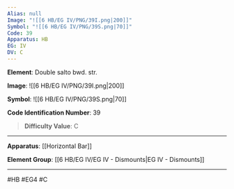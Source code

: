 ```yaml
---
Alias: null
Image: "![[6 HB/EG IV/PNG/39I.png|200]]"
Symbol: "![[6 HB/EG IV/PNG/39S.png|70]]"
Code: 39
Apparatus: HB
EG: IV
DV: C
---
```

**Element**: Double salto bwd. str.

**Image**:
![[6 HB/EG IV/PNG/39I.png|200]]

**Symbol**:
![[6 HB/EG IV/PNG/39S.png|70]]

**Code Identification Number**: 39

>**Difficulty Value**: C

___
**Apparatus**: [[Horizontal Bar]]

**Element Group**: [[6 HB/EG IV/EG IV - Dismounts|EG IV - Dismounts]]
___
#HB #EG4 #C

